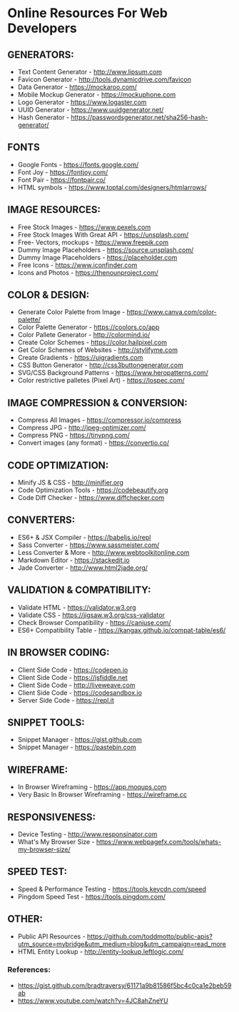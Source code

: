 # Online Resources For Web Developers

## GENERATORS:
* Text Content Generator - http://www.lipsum.com
* Favicon Generator - http://tools.dynamicdrive.com/favicon		
* Data Generator - https://mockaroo.com/						
* Mobile Mockup Generator - https://mockuphone.com
* Logo Generator - https://www.logaster.com
* UUID Generator - https://www.uuidgenerator.net/
* Hash Generator - https://passwordsgenerator.net/sha256-hash-generator/

## FONTS
* Google Fonts - https://fonts.google.com/
* Font Joy - https://fontjoy.com/
* Font Pair - https://fontpair.co/
* HTML symbols - https://www.toptal.com/designers/htmlarrows/

## IMAGE RESOURCES:
* Free Stock Images - https://www.pexels.com
* Free Stock Images With Great API - https://unsplash.com/
* Free- Vectors, mockups - https://www.freepik.com
* Dummy Image Placeholders - https://source.unsplash.com/
* Dummy Image Placeholders - https://placeholder.com
* Free Icons - https://www.iconfinder.com
* Icons and Photos - https://thenounproject.com/

## COLOR & DESIGN:
* Generate Color Palette from Image - https://www.canva.com/color-palette/
* Color Palette Generator - https://coolors.co/app
* Color Pallete Generator - http://colormind.io/
* Create Color Schemes - https://color.hailpixel.com
* Get Color Schemes of Websites - http://stylifyme.com
* Create Gradients - https://uigradients.com
* CSS Button Generator - http://css3buttongenerator.com 
* SVG/CSS Background Patterns - https://www.heropatterns.com/
* Color restrictive palletes (Pixel Art) - https://lospec.com/

## IMAGE COMPRESSION & CONVERSION:
* Compress All Images - https://compressor.io/compress
* Compress JPG - http://jpeg-optimizer.com/
* Compress PNG - https://tinypng.com/
* Convert images (any format) - https://convertio.co/

## CODE OPTIMIZATION:
* Minify JS & CSS - http://minifier.org
* Code Optimization Tools - https://codebeautify.org
* Code Diff Checker - https://www.diffchecker.com

## CONVERTERS:
* ES6+ & JSX Compiler - https://babeljs.io/repl
* Sass Converter - https://www.sassmeister.com/ 		  
* Less Converter & More - http://www.webtoolkitonline.com   
* Markdown Editor - https://stackedit.io
* Jade Converter - http://www.html2jade.org/

## VALIDATION & COMPATIBILITY:
* Validate HTML - https://validator.w3.org
* Validate CSS - https://jigsaw.w3.org/css-validator
* Check Browser Compatibility - https://caniuse.com/
* ES6+ Compatibility Table - https://kangax.github.io/compat-table/es6/

## IN BROWSER CODING:
* Client Side Code - https://codepen.io
* Client Side Code - https://jsfiddle.net
* Client Side Code - http://liveweave.com
* Client Side Code - https://codesandbox.io
* Server Side Code - https://repl.it

## SNIPPET TOOLS:
* Snippet Manager - https://gist.github.com
* Snippet Manager - https://pastebin.com

## WIREFRAME:
* In Browser Wireframing - https://app.moqups.com
* Very Basic In Browser Wireframing - https://wireframe.cc

## RESPONSIVENESS:
* Device Testing - http://www.responsinator.com
* What's My Browser Size - https://www.webpagefx.com/tools/whats-my-browser-size/

## SPEED TEST:
* Speed & Performance Testing - https://tools.keycdn.com/speed
* Pingdom Speed Test - https://tools.pingdom.com/

## OTHER:
* Public API Resources - https://github.com/toddmotto/public-apis?utm_source=mybridge&utm_medium=blog&utm_campaign=read_more
* HTML Entity Lookup - http://entity-lookup.leftlogic.com/

### References:
* https://gist.github.com/bradtraversy/61171a9b81586f5bc4c0ca1e2beb59ab
* https://www.youtube.com/watch?v=4JC8ahZneYU
